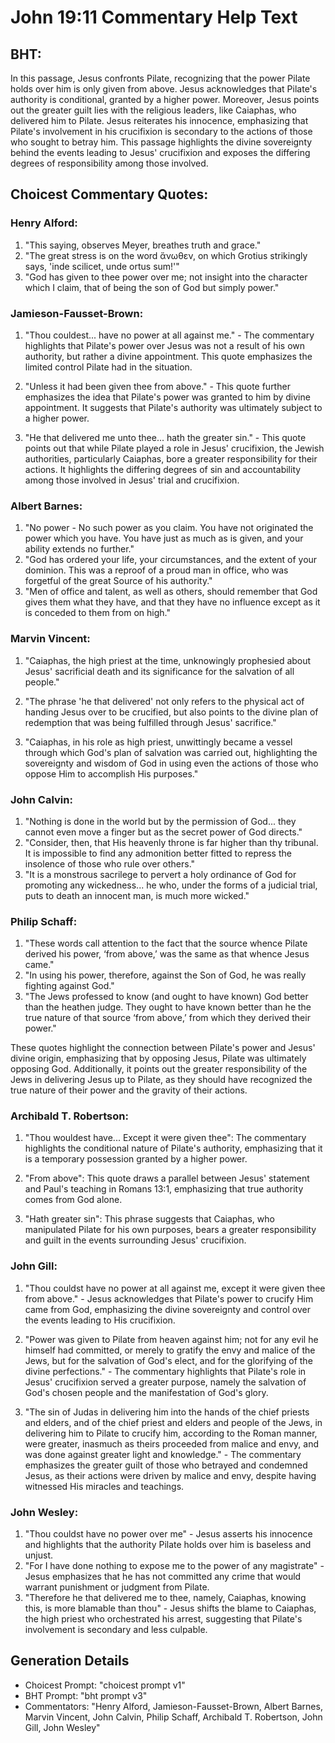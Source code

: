 # John 19:11 Commentary Help Text

## BHT:
In this passage, Jesus confronts Pilate, recognizing that the power Pilate holds over him is only given from above. Jesus acknowledges that Pilate's authority is conditional, granted by a higher power. Moreover, Jesus points out the greater guilt lies with the religious leaders, like Caiaphas, who delivered him to Pilate. Jesus reiterates his innocence, emphasizing that Pilate's involvement in his crucifixion is secondary to the actions of those who sought to betray him. This passage highlights the divine sovereignty behind the events leading to Jesus' crucifixion and exposes the differing degrees of responsibility among those involved.

## Choicest Commentary Quotes:
### Henry Alford:
1. "This saying, observes Meyer, breathes truth and grace."
2. "The great stress is on the word ἄνωθεν, on which Grotius strikingly says, 'inde scilicet, unde ortus sum!'"
3. "God has given to thee power over me; not insight into the character which I claim, that of being the son of God but simply power."

### Jamieson-Fausset-Brown:
1. "Thou couldest... have no power at all against me." - The commentary highlights that Pilate's power over Jesus was not a result of his own authority, but rather a divine appointment. This quote emphasizes the limited control Pilate had in the situation.

2. "Unless it had been given thee from above." - This quote further emphasizes the idea that Pilate's power was granted to him by divine appointment. It suggests that Pilate's authority was ultimately subject to a higher power.

3. "He that delivered me unto thee... hath the greater sin." - This quote points out that while Pilate played a role in Jesus' crucifixion, the Jewish authorities, particularly Caiaphas, bore a greater responsibility for their actions. It highlights the differing degrees of sin and accountability among those involved in Jesus' trial and crucifixion.

### Albert Barnes:
1. "No power - No such power as you claim. You have not originated the power which you have. You have just as much as is given, and your ability extends no further."
2. "God has ordered your life, your circumstances, and the extent of your dominion. This was a reproof of a proud man in office, who was forgetful of the great Source of his authority."
3. "Men of office and talent, as well as others, should remember that God gives them what they have, and that they have no influence except as it is conceded to them from on high."

### Marvin Vincent:
1. "Caiaphas, the high priest at the time, unknowingly prophesied about Jesus' sacrificial death and its significance for the salvation of all people." 

2. "The phrase 'he that delivered' not only refers to the physical act of handing Jesus over to be crucified, but also points to the divine plan of redemption that was being fulfilled through Jesus' sacrifice." 

3. "Caiaphas, in his role as high priest, unwittingly became a vessel through which God's plan of salvation was carried out, highlighting the sovereignty and wisdom of God in using even the actions of those who oppose Him to accomplish His purposes."

### John Calvin:
1. "Nothing is done in the world but by the permission of God... they cannot even move a finger but as the secret power of God directs."
2. "Consider, then, that His heavenly throne is far higher than thy tribunal. It is impossible to find any admonition better fitted to repress the insolence of those who rule over others."
3. "It is a monstrous sacrilege to pervert a holy ordinance of God for promoting any wickedness... he who, under the forms of a judicial trial, puts to death an innocent man, is much more wicked."

### Philip Schaff:
1. "These words call attention to the fact that the source whence Pilate derived his power, ‘from above,’ was the same as that whence Jesus came."
2. "In using his power, therefore, against the Son of God, he was really fighting against God."
3. "The Jews professed to know (and ought to have known) God better than the heathen judge. They ought to have known better than he the true nature of that source ‘from above,’ from which they derived their power."

These quotes highlight the connection between Pilate's power and Jesus' divine origin, emphasizing that by opposing Jesus, Pilate was ultimately opposing God. Additionally, it points out the greater responsibility of the Jews in delivering Jesus up to Pilate, as they should have recognized the true nature of their power and the gravity of their actions.

### Archibald T. Robertson:
1. "Thou wouldest have... Except it were given thee": The commentary highlights the conditional nature of Pilate's authority, emphasizing that it is a temporary possession granted by a higher power.

2. "From above": This quote draws a parallel between Jesus' statement and Paul's teaching in Romans 13:1, emphasizing that true authority comes from God alone.

3. "Hath greater sin": This phrase suggests that Caiaphas, who manipulated Pilate for his own purposes, bears a greater responsibility and guilt in the events surrounding Jesus' crucifixion.

### John Gill:
1. "Thou couldst have no power at all against me, except it were given thee from above." - Jesus acknowledges that Pilate's power to crucify Him came from God, emphasizing the divine sovereignty and control over the events leading to His crucifixion.

2. "Power was given to Pilate from heaven against him; not for any evil he himself had committed, or merely to gratify the envy and malice of the Jews, but for the salvation of God's elect, and for the glorifying of the divine perfections." - The commentary highlights that Pilate's role in Jesus' crucifixion served a greater purpose, namely the salvation of God's chosen people and the manifestation of God's glory.

3. "The sin of Judas in delivering him into the hands of the chief priests and elders, and of the chief priest and elders and people of the Jews, in delivering him to Pilate to crucify him, according to the Roman manner, were greater, inasmuch as theirs proceeded from malice and envy, and was done against greater light and knowledge." - The commentary emphasizes the greater guilt of those who betrayed and condemned Jesus, as their actions were driven by malice and envy, despite having witnessed His miracles and teachings.

### John Wesley:
1. "Thou couldst have no power over me" - Jesus asserts his innocence and highlights that the authority Pilate holds over him is baseless and unjust.
2. "For I have done nothing to expose me to the power of any magistrate" - Jesus emphasizes that he has not committed any crime that would warrant punishment or judgment from Pilate.
3. "Therefore he that delivered me to thee, namely, Caiaphas, knowing this, is more blamable than thou" - Jesus shifts the blame to Caiaphas, the high priest who orchestrated his arrest, suggesting that Pilate's involvement is secondary and less culpable.


## Generation Details
- Choicest Prompt: "choicest prompt v1"
- BHT Prompt: "bht prompt v3"
- Commentators: "Henry Alford, Jamieson-Fausset-Brown, Albert Barnes, Marvin Vincent, John Calvin, Philip Schaff, Archibald T. Robertson, John Gill, John Wesley"
